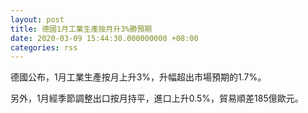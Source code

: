 ```yaml
---
layout: post
title: 德國1月工業生產按月升3%勝預期
date: 2020-03-09 15:44:30.000000000 +08:00
categories: rss
---
```


德國公布，1月工業生產按月上升3%，升幅超出市場預期的1.7%。

另外，1月經季節調整出口按月持平，進口上升0.5%，貿易順差185億歐元。
